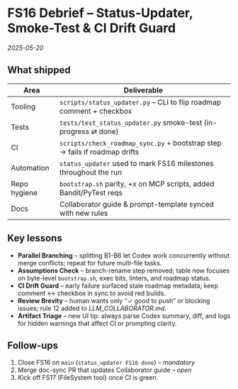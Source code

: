 # FS16 Debrief – Status-Updater, Smoke-Test & CI Drift Guard  

*2025-05-20*

## What shipped

| Area | Deliverable |
|------|-------------|
| Tooling | `scripts/status_updater.py` – CLI to flip roadmap comment + checkbox |
| Tests | `tests/test_status_updater.py` smoke-test (in-progress ⇄ done) |
| CI | `scripts/check_roadmap_sync.py` + bootstrap step → fails if roadmap drifts |
| Automation | `status_updater` used to mark FS16 milestones throughout the run |
| Repo hygiene | `bootstrap.sh` parity, +x on MCP scripts, added Bandit/PyTest reqs |
| Docs | Collaborator guide & prompt-template synced with new rules |

## Key lessons

* **Parallel Branching** – splitting B1-B6 let Codex work concurrently without merge conflicts; repeat for future multi-file tasks.  
* **Assumptions Check** – branch-rename step removed; table now focuses on byte-level `bootstrap.sh`, exec bits, linters, and roadmap status.  
* **CI Drift Guard** – early failure surfaced stale roadmap metadata; keep comment ↔ checkbox in sync to avoid red builds.  
* **Review Brevity** – human wants only “✓ good to push” or blocking issues; rule 12 added to *LLM_COLLABORATOR.md*.  
* **Artifact Triage** – new UI tip: always parse Codex summary, diff, and logs for hidden warnings that affect CI or prompting clarity.

## Follow-ups

1. Close FS16 on `main` (`status_updater FS16 done`) – *mandatory*  
2. Merge doc-sync PR that updates Collaborator guide – *open*  
3. Kick off FS17 (FileSystem tool) once CI is green.
